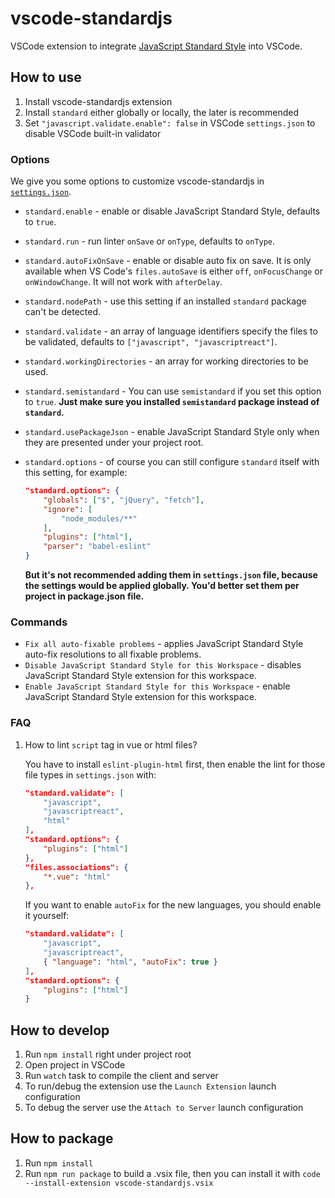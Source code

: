 # vscode-standardjs

VSCode extension to integrate [JavaScript Standard Style](https://github.com/feross/standard) into VSCode.

## How to use

1. Install vscode-standardjs extension
2. Install `standard` either globally or locally, the later is recommended
3. Set `"javascript.validate.enable": false` in VSCode `settings.json` to disable VSCode built-in validator

### Options

We give you some options to customize vscode-standardjs in [`settings.json`](https://code.visualstudio.com/docs/customization/userandworkspace).

* `standard.enable` - enable or disable JavaScript Standard Style, defaults to `true`.
* `standard.run` - run linter `onSave` or `onType`, defaults to `onType`.
* `standard.autoFixOnSave` - enable or disable auto fix on save. It is only available when VS Code's `files.autoSave` is either `off`, `onFocusChange` or `onWindowChange`. It will not work with `afterDelay`.
* `standard.nodePath` - use this setting if an installed `standard` package can't be detected.
* `standard.validate` - an array of language identifiers specify the files to be validated, defaults to `["javascript", "javascriptreact"]`.
* `standard.workingDirectories` - an array for working directories to be used.
* `standard.semistandard` - You can use `semistandard` if you set this option to `true`. **Just make sure you installed `semistandard` package instead of `standard`.**
* `standard.usePackageJson` - enable JavaScript Standard Style only when they are presented under your project root.
* `standard.options` - of course you can still configure `standard` itself with this setting, for example:

	```json
	"standard.options": {
		"globals": ["$", "jQuery", "fetch"],
		"ignore": [
			"node_modules/**"
		],
		"plugins": ["html"],
		"parser": "babel-eslint"
	}
	```

	 **But it's not recommended adding them in `settings.json` file, because the settings would be applied globally. You'd better set them per project in package.json file.**

### Commands

* `Fix all auto-fixable problems` - applies JavaScript Standard Style auto-fix resolutions to all fixable problems.
* `Disable JavaScript Standard Style for this Workspace` - disables JavaScript Standard Style extension for this workspace.
* `Enable JavaScript Standard Style for this Workspace` - enable JavaScript Standard Style extension for this workspace.

### FAQ

1. How to lint `script` tag in vue or html files?

    You have to install `eslint-plugin-html` first, then enable the lint for those file types in `settings.json` with:

	```json
	"standard.validate": [
		"javascript",
		"javascriptreact",
		"html"
	],
	"standard.options": {
		"plugins": ["html"]
	},
	"files.associations": {
		"*.vue": "html"
	},
	```
	If you want to enable `autoFix` for the new languages, you should enable it yourself:

	```json
	"standard.validate": [
		"javascript",
		"javascriptreact",
		{ "language": "html", "autoFix": true }
	],
	"standard.options": {
		"plugins": ["html"]
	}
	```

## How to develop

1. Run `npm install` right under project root
2. Open project in VSCode
3. Run `watch` task to compile the client and server
4. To run/debug the extension use the `Launch Extension` launch configuration
5. To debug the server use the `Attach to Server` launch configuration

## How to package

1. Run `npm install`
2. Run `npm run package` to build a .vsix file, then you can install it with `code --install-extension vscode-standardjs.vsix`
